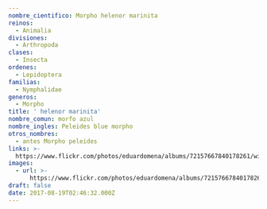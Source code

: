 ```yaml
---
nombre_cientifico: Morpho helenor marinita
reinos:
  - Animalia
divisiones:
  - Arthropoda
clases:
  - Insecta
ordenes:
  - Lepidoptera
familias:
  - Nymphalidae
generos:
  - Morpho
title: ' helenor marinita'
nombre_comun: morfo azul
nombre_ingles: Peleides blue morpho
otros_nombres:
  - antes Morpho peleides
links: >-
  https://www.flickr.com/photos/eduardomena/albums/72157667840178261/with/32252193644/
images:
  - url: >-
      https://www.flickr.com/photos/eduardomena/albums/72157667840178261/with/32252193644/
draft: false
date: 2017-08-19T02:46:32.000Z
---
```


